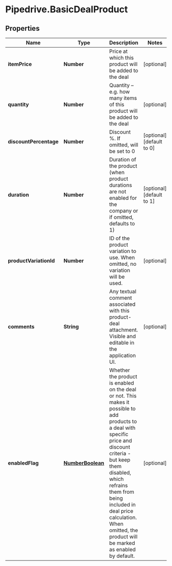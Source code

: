 # Pipedrive.BasicDealProduct

## Properties

Name | Type | Description | Notes
------------ | ------------- | ------------- | -------------
**itemPrice** | **Number** | Price at which this product will be added to the deal | [optional] 
**quantity** | **Number** | Quantity – e.g. how many items of this product will be added to the deal | [optional] 
**discountPercentage** | **Number** | Discount %. If omitted, will be set to 0 | [optional] [default to 0]
**duration** | **Number** | Duration of the product (when product durations are not enabled for the company or if omitted, defaults to 1) | [optional] [default to 1]
**productVariationId** | **Number** | ID of the product variation to use. When omitted, no variation will be used. | [optional] 
**comments** | **String** | Any textual comment associated with this product-deal attachment. Visible and editable in the application UI. | [optional] 
**enabledFlag** | [**NumberBoolean**](NumberBoolean.md) | Whether the product is enabled on the deal or not. This makes it possible to add products to a deal with specific price and discount criteria - but keep them disabled, which refrains them from being included in deal price calculation. When omitted, the product will be marked as enabled by default. | [optional] 


